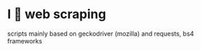 # I 💙 web scraping <br>
scripts mainly based on geckodriver (mozilla) and requests, bs4  frameworks
